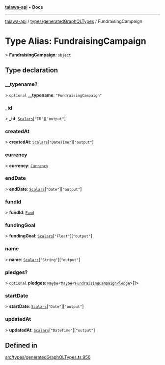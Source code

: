 [**talawa-api**](../../../README.md) • **Docs**

***

[talawa-api](../../../modules.md) / [types/generatedGraphQLTypes](../README.md) / FundraisingCampaign

# Type Alias: FundraisingCampaign

\> **FundraisingCampaign**: `object`

## Type declaration

### \_\_typename?

\> `optional` **\_\_typename**: `"FundraisingCampaign"`

### \_id

\> **\_id**: [`Scalars`](Scalars.md)\[`"ID"`\]\[`"output"`\]

### createdAt

\> **createdAt**: [`Scalars`](Scalars.md)\[`"DateTime"`\]\[`"output"`\]

### currency

\> **currency**: [`Currency`](Currency.md)

### endDate

\> **endDate**: [`Scalars`](Scalars.md)\[`"Date"`\]\[`"output"`\]

### fundId

\> **fundId**: [`Fund`](Fund.md)

### fundingGoal

\> **fundingGoal**: [`Scalars`](Scalars.md)\[`"Float"`\]\[`"output"`\]

### name

\> **name**: [`Scalars`](Scalars.md)\[`"String"`\]\[`"output"`\]

### pledges?

\> `optional` **pledges**: [`Maybe`](Maybe.md)\<[`Maybe`](Maybe.md)\<[`FundraisingCampaignPledge`](FundraisingCampaignPledge.md)\>[]\>

### startDate

\> **startDate**: [`Scalars`](Scalars.md)\[`"Date"`\]\[`"output"`\]

### updatedAt

\> **updatedAt**: [`Scalars`](Scalars.md)\[`"DateTime"`\]\[`"output"`\]

## Defined in

[src/types/generatedGraphQLTypes.ts:956](https://github.com/PalisadoesFoundation/talawa-api/blob/1f38da5423898626c6ebfa24896a9c3d008195c6/src/types/generatedGraphQLTypes.ts#L956)
